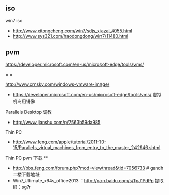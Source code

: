 
## iso
win7 iso
- http://www.xitongcheng.com/win7/sdjs_xiazai_4055.html
- http://www.sys321.com/haodongdong/win7/11480.html

## pvm
https://developer.microsoft.com/en-us/microsoft-edge/tools/vms/

= =

http://www.cmsky.com/windows-vmware-image/
- https://developer.microsoft.com/en-us/microsoft-edge/tools/vms/ 虚拟机专用镜像


Parallels Desktop 调教
- http://www.jianshu.com/p/7563b59da985

Thin PC
- http://www.feng.com/apple/tutorial/2011-10-15/Parallels_virtual_machines_from_entry_to_the_master_242946.shtml

Thin PC pvm 下载 **
- http://bbs.feng.com/forum.php?mod=viewthread&tid=7056733 # gandh 二楼下载地址
- Win7_Ultimate_x64s_office2013 ：http://pan.baidu.com/s/1pJ1PdPp 提取码：sg7r
